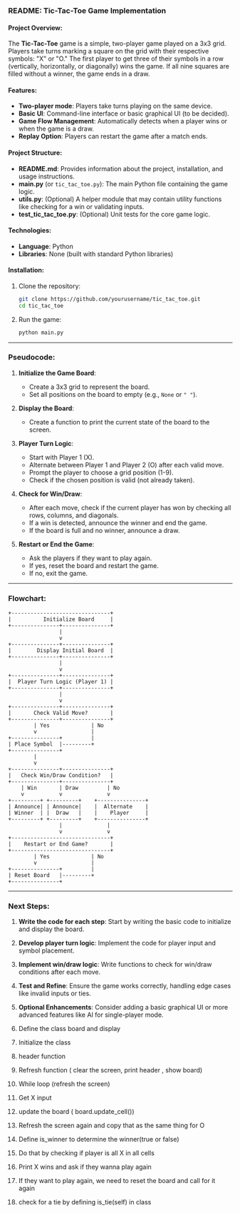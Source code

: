 ### README: Tic-Tac-Toe Game Implementation

#### Project Overview:

The **Tic-Tac-Toe** game is a simple, two-player game played on a 3x3 grid. Players take turns marking a square on the grid with their respective symbols: "X" or "O." The first player to get three of their symbols in a row (vertically, horizontally, or diagonally) wins the game. If all nine squares are filled without a winner, the game ends in a draw.

#### Features:

- **Two-player mode**: Players take turns playing on the same device.
- **Basic UI**: Command-line interface or basic graphical UI (to be decided).
- **Game Flow Management**: Automatically detects when a player wins or when the game is a draw.
- **Replay Option**: Players can restart the game after a match ends.

#### Project Structure:

- **README.md**: Provides information about the project, installation, and usage instructions.
- **main.py** (or `tic_tac_toe.py`): The main Python file containing the game logic.
- **utils.py**: (Optional) A helper module that may contain utility functions like checking for a win or validating inputs.
- **test_tic_tac_toe.py**: (Optional) Unit tests for the core game logic.

#### Technologies:

- **Language**: Python
- **Libraries**: None (built with standard Python libraries)

#### Installation:

1. Clone the repository:
   ```bash
   git clone https://github.com/yourusername/tic_tac_toe.git
   cd tic_tac_toe
   ```

2. Run the game:
   ```bash
   python main.py
   ```

---

### Pseudocode:

1. **Initialize the Game Board**:
   - Create a 3x3 grid to represent the board.
   - Set all positions on the board to empty (e.g., `None` or `" "`).

2. **Display the Board**:
   - Create a function to print the current state of the board to the screen.

3. **Player Turn Logic**:
   - Start with Player 1 (X).
   - Alternate between Player 1 and Player 2 (O) after each valid move.
   - Prompt the player to choose a grid position (1-9).
   - Check if the chosen position is valid (not already taken).

4. **Check for Win/Draw**:
   - After each move, check if the current player has won by checking all rows, columns, and diagonals.
   - If a win is detected, announce the winner and end the game.
   - If the board is full and no winner, announce a draw.

5. **Restart or End the Game**:
   - Ask the players if they want to play again.
   - If yes, reset the board and restart the game.
   - If no, exit the game.

---

### Flowchart:

```plaintext
+-------------------------------+
|          Initialize Board     |
+---------------+---------------+
                |
                v
+---------------+---------------+
|        Display Initial Board  |
+---------------+---------------+
                |
                v
+---------------+---------------+
|  Player Turn Logic (Player 1) |
+---------------+---------------+
                |
                v
+---------------+---------------+
|       Check Valid Move?       |
+---------------+---------------+
        | Yes             | No
        v                 |
+---------------+         |
| Place Symbol  |---------+
+---------------+
        |
        v
+---------------+---------------+
|   Check Win/Draw Condition?   |
+---------------+---------------+
    | Win       | Draw         | No
    v           v              v
+---------+ +---------+    +---------------+
| Announce| | Announce|    |  Alternate    |
| Winner  | |  Draw   |    |    Player     |
+---------+ +---------+    +---------------+
                |              |
                v              v
+-------------------------------+
|    Restart or End Game?       |
+-------------------------------+
        | Yes             | No
        v                 |
+---------------+         |
| Reset Board   |---------+
+---------------+
```

---

### Next Steps:

1. **Write the code for each step**: Start by writing the basic code to initialize and display the board.
2. **Develop player turn logic**: Implement the code for player input and symbol placement.
3. **Implement win/draw logic**: Write functions to check for win/draw conditions after each move.
4. **Test and Refine**: Ensure the game works correctly, handling edge cases like invalid inputs or ties.
5. **Optional Enhancements**: Consider adding a basic graphical UI or more advanced features like AI for single-player mode.


1. Define the class board and display
2. Initialize the class
3. header function
4. Refresh function ( clear the screen, print header , show board)

5. While loop (refresh the screen)
6. Get X input
7. update the board ( board.update_cell())
8. Refresh the screen again and copy that as the same thing for O 

9. Define is_winner to determine the winner(true or false)
10. Do that by checking if player is all X in all cells
11. Print X wins and ask if they wanna play again 
12. If they want to play again, we need to reset the board and call for it again
13. check for a tie by defining is_tie(self) in class

